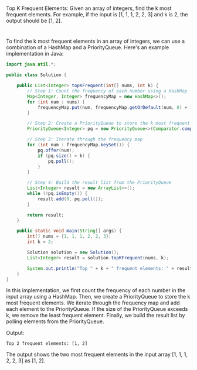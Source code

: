 #
Top K Frequent Elements: Given an array of integers, find the k most frequent elements. For example, if the input is [1, 1, 1, 2, 2, 3] and k is 2, the output should be [1, 2].
#
To find the k most frequent elements in an array of integers, we can use a combination of a HashMap and a PriorityQueue. Here's an example implementation in Java:

```java
import java.util.*;

public class Solution {

    public List<Integer> topKFrequent(int[] nums, int k) {
        // Step 1: Count the frequency of each number using a HashMap
        Map<Integer, Integer> frequencyMap = new HashMap<>();
        for (int num : nums) {
            frequencyMap.put(num, frequencyMap.getOrDefault(num, 0) + 1);
        }

        // Step 2: Create a PriorityQueue to store the k most frequent elements
        PriorityQueue<Integer> pq = new PriorityQueue<>(Comparator.comparingInt(frequencyMap::get));

        // Step 3: Iterate through the frequency map
        for (int num : frequencyMap.keySet()) {
            pq.offer(num);
            if (pq.size() > k) {
                pq.poll();
            }
        }

        // Step 4: Build the result list from the PriorityQueue
        List<Integer> result = new ArrayList<>();
        while (!pq.isEmpty()) {
            result.add(0, pq.poll());
        }

        return result;
    }

    public static void main(String[] args) {
        int[] nums = {1, 1, 1, 2, 2, 3};
        int k = 2;

        Solution solution = new Solution();
        List<Integer> result = solution.topKFrequent(nums, k);

        System.out.println("Top " + k + " frequent elements: " + result);
    }
}
```

In this implementation, we first count the frequency of each number in the input array using a HashMap. Then, we create a PriorityQueue to store the k most frequent elements. We iterate through the frequency map and add each element to the PriorityQueue. If the size of the PriorityQueue exceeds k, we remove the least frequent element. Finally, we build the result list by polling elements from the PriorityQueue.

Output:
```
Top 2 frequent elements: [1, 2]
```

The output shows the two most frequent elements in the input array [1, 1, 1, 2, 2, 3] as [1, 2].
